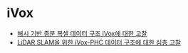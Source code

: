 # iVox
- [해시 기반 증분 복셀 데이터 구조 iVox에 대한 고찰](iVox.md)
- [LiDAR SLAM을 위한 iVox-PHC 데이터 구조에 대한 심층 고찰](iVox-PHC.md)

